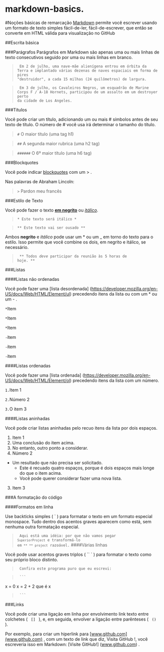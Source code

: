 # markdown-basics.

#Noções básicas de remarcação
[Markdown](http://daringfireball.net/projects/markdown/) permite  você escrever usando um formato de texto simples fácil-de-ler, fácil-de-escrever, que então se converte em HTML válida para visualização no GitHub

##Escrita básica

###Parágrafos
Parágrafos em Markdown são apenas uma ou mais linhas de texto consecutivos seguido por uma ou mais linhas em branco.


> <code> Em 2 de julho, uma nave-mãe alienígena entrou em órbita da Terra e implantado várias dezenas de naves espaciais em forma de pires "destruidor", a cada 15 milhas (24 quilômetros) de largura. </code>

> <code> Em 3 de julho, os Cavaleiros Negros, um esquadrão de Marine Corps F / A-18 Hornets, participou de um assalto em um destroyer perto da cidade de Los Angeles. </code>

###Títulos

Você pode criar um título, adicionando um ou mais # símbolos antes de seu texto de título. O número de # você usa irá determinar o tamanho do título.

> <code>#</code> O maior título (uma tag h1) 

> <code>##</code> A segunda maior rubrica (uma h2 tag) 

> <code>######</code> O 6º maior título (uma h6 tag)

###Blockquotes

Você pode indicar [blockquotes](https://developer.mozilla.org/en-US/docs/Web/HTML/Element/blockquote) com um > .

Nas palavras de Abraham Lincoln: 

> <code>></code> Pardon meu francês

###Estilo de Texto 

Você pode fazer o texto [**em negrito**](https://developer.mozilla.org/en-US/docs/Web/HTML/Element/strong) ou [*itálico*](https://developer.mozilla.org/en-US/docs/Web/HTML/Element/em).

> <code>* Este texto será itálico *</code> 

> <code>** Este texto vai ser ousado **</code>

Ambos **negrito** e _itálico_ pode usar um * ou um _ em torno do texto para o estilo. Isso permite que você combine os dois, em negrito e itálico, se necessário.

> <code> ** Todos _deve_ participar da reunião às 5 horas de hoje. ** </code>

###Listas

####Listas não ordenadas

Você pode fazer uma [lista desordenada] (https://developer.mozilla.org/en-US/docs/Web/HTML/Element/ul) precedendo itens da lista ou com um * ou um - .

<code>*</code>Item 

<code>*</code>Item

<code>*</code>Item 

<code>-</code>item 

<code>-</code>item 

<code>-</code>item

####Listas ordenadas

Você pode fazer uma [lista ordenada] (https://developer.mozilla.org/en-US/docs/Web/HTML/Element/ol) precedendo itens da lista com um número.

<code>1.</code>Item 1 

<code>2.</code>Número 2 

<code>3.</code>O item 3

####Listas aninhadas

Você pode criar listas aninhadas pelo recuo itens da lista por dois espaços.

1. Item 1 
  1. Uma conclusão do item acima. 
  2. No entanto, outro ponto a considerar. 
2. Número 2 
  * Um resultado que não precisa ser solicitado. 
    * Este é recuado quatro espaços, porque é dois espaços mais longe do que o item acima. 
    * Você pode querer considerar fazer uma nova lista. 
3. Item 3

###A formatação do código

####Formatos em linha

Use backticks simples ( ` ) para formatar o texto em um formato especial monospace. Tudo dentro dos acentos graves aparecem como está, sem nenhuma outra formatação especial.

> <code> Aqui está uma idéia: por que não vamos pegar `SuperiorProject` e transformá-lo em` ** ** project` razoável.</code>
####Várias linhas 

Você pode usar acentos graves triplos ( `` ` )  para formatar o texto como seu próprio bloco distinto.

> <code> Confira este programa puro que eu escrevi: </code> 

> <code> ``` </code>

x = 0 
x = 2 + 2 
que é x 

> <code> ``` </code>

###Links

Você pode criar uma ligação em linha por envolvimento link texto entre colchetes (  <code> [] </code> ), e, em seguida, envolver a ligação entre parênteses ( <code> () </code> ).

Por exemplo, para criar um hiperlink para [www.github.com](www.github.com) , com um texto de link que diz, Visita GitHub !, você escreveria isso em Markdown: [Visite GitHub!] (www.github.com) .

